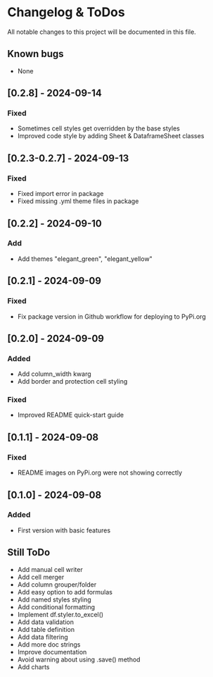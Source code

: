 # Changelog & ToDos

All notable changes to this project will be documented in this file.

## Known bugs

- None

## [0.2.8] - 2024-09-14

### Fixed

- Sometimes cell styles get overridden by the base styles
- Improved code style by adding Sheet & DataframeSheet classes

## [0.2.3-0.2.7] - 2024-09-13

### Fixed

- Fixed import error in package
- Fixed missing .yml theme files in package

## [0.2.2] - 2024-09-10

### Add

- Add themes "elegant_green", "elegant_yellow"

## [0.2.1] - 2024-09-09

### Fixed

- Fix package version in Github workflow for deploying to PyPi.org

## [0.2.0] - 2024-09-09

### Added

- Add column_width kwarg
- Add border and protection cell styling

### Fixed

- Improved README quick-start guide

## [0.1.1] - 2024-09-08

### Fixed

- README images on PyPi.org were not showing correctly

## [0.1.0] - 2024-09-08

### Added

- First version with basic features

## Still ToDo

- Add manual cell writer
- Add cell merger
- Add column grouper/folder
- Add easy option to add formulas
- Add named styles styling
- Add conditional formatting
- Implement df.styler.to_excel()
- Add data validation
- Add table definition
- Add data filtering
- Add more doc strings
- Improve documentation
- Avoid warning about using .save() method
- Add charts

<br><br>
